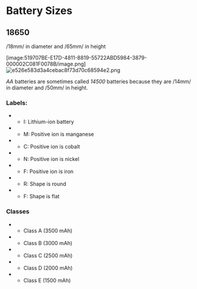 # Battery Sizes
## 18650
/18mm/ in diameter and /65mm/ in height

[image:519707BE-E17D-4811-8819-55722ABD5984-3879-000002C081F0078B/image.png]![e526e583d3a4cebac8f73d70c68594e2.png](../../_resources/e526e583d3a4cebac8f73d70c68594e2.png)

*AA* batteries are sometimes called *14500* batteries because they are /14mm/ in diameter and /50mm/ in height.

### Labels:
- * I: Lithium-ion battery
- * M: Positive ion is manganese
- * C: Positive ion is cobalt
- * N: Positive ion is nickel
- * F: Positive ion is iron
- * R: Shape is round
- * F: Shape is flat

### Classes

- * Class A (3500 mAh)
- * Class B (3000 mAh)
- * Class C (2500 mAh)
- * Class D (2000 mAh)
- * Class E (1500 mAh)
